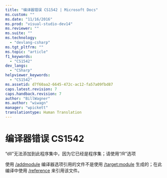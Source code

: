 ```yaml
---
title: "编译器错误 CS1542 | Microsoft Docs"
ms.custom: ""
ms.date: "11/16/2016"
ms.prod: "visual-studio-dev14"
ms.reviewer: ""
ms.suite: ""
ms.technology: 
  - "devlang-csharp"
ms.tgt_pltfrm: ""
ms.topic: "article"
f1_keywords: 
  - "CS1542"
dev_langs: 
  - "CSharp"
helpviewer_keywords: 
  - "CS1542"
ms.assetid: d7f60aa2-6645-472c-ac12-fa57a09fbd87
caps.latest.revision: 7
caps.handback.revision: 7
author: "BillWagner"
ms.author: "wiwagn"
manager: "wpickett"
translationtype: Human Translation
---
```

# 编译器错误 CS1542
“dll”无法添加到此程序集中，因为它已经是程序集；请使用“\/R”选项  
  
 使用 [\/addmodule](../../csharp/language-reference/compiler-options/addmodule-compiler-option.md) 编译器选项引用的文件不是使用 [\/target:module](../../csharp/language-reference/compiler-options/target-module-compiler-option.md) 生成的；在此编译中使用 [\/reference](../../csharp/language-reference/compiler-options/reference-compiler-option.md) 来引用该文件。